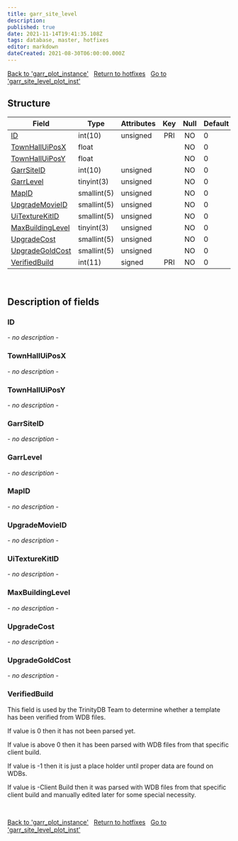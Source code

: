 ```yaml
---
title: garr_site_level
description: 
published: true
date: 2021-11-14T19:41:35.108Z
tags: database, master, hotfixes
editor: markdown
dateCreated: 2021-08-30T06:00:00.000Z
---
```


<a href="https://dev.trinitycore.info/en/database/master/hotfixes/garr_plot_instance" class="mt-5 v-btn v-btn--depressed v-btn--flat v-btn--outlined theme--light v-size--default darkblue--text text--lighten-3"><span class="v-btn__content"><i aria-hidden="true" class="v-icon notranslate v-icon--left mdi mdi-arrow-left theme--light"></i><span>Back to 'garr_plot_instance'</span></span></a>&nbsp;&nbsp;&nbsp;<a href="https://dev.trinitycore.info/en/database/master/hotfixes/home" class="mt-5 v-btn v-btn--depressed v-btn--flat v-btn--outlined theme--light v-size--default darkblue--text text--lighten-3"><span class="v-btn__content"><i aria-hidden="true" class="v-icon notranslate v-icon--left mdi mdi-home-outline theme--light"></i><span>Return to hotfixes</span></span></a>&nbsp;&nbsp;&nbsp;<a href="https://dev.trinitycore.info/en/database/master/hotfixes/garr_site_level_plot_inst" class="mt-5 v-btn v-btn--depressed v-btn--flat v-btn--outlined theme--light v-size--default darkblue--text text--lighten-3"><span class="v-btn__content"><span>Go to 'garr_site_level_plot_inst'</span><i aria-hidden="true" class="v-icon notranslate v-icon--right mdi mdi-arrow-right theme--light"></i></span></a>

## Structure

| Field | Type | Attributes | Key | Null | Default | Extra | Comment |
| --- | --- | --- | :---: | :---: | --- | --- | --- |
| [ID](#id) | int(10) | unsigned | PRI | NO | 0 |  |  |
| [TownHallUiPosX](#townhalluiposx) | float |  |  | NO | 0 |  |  |
| [TownHallUiPosY](#townhalluiposy) | float |  |  | NO | 0 |  |  |
| [GarrSiteID](#garrsiteid) | int(10) | unsigned |  | NO | 0 |  |  |
| [GarrLevel](#garrlevel) | tinyint(3) | unsigned |  | NO | 0 |  |  |
| [MapID](#mapid) | smallint(5) | unsigned |  | NO | 0 |  |  |
| [UpgradeMovieID](#upgrademovieid) | smallint(5) | unsigned |  | NO | 0 |  |  |
| [UiTextureKitID](#uitexturekitid) | smallint(5) | unsigned |  | NO | 0 |  |  |
| [MaxBuildingLevel](#maxbuildinglevel) | tinyint(3) | unsigned |  | NO | 0 |  |  |
| [UpgradeCost](#upgradecost) | smallint(5) | unsigned |  | NO | 0 |  |  |
| [UpgradeGoldCost](#upgradegoldcost) | smallint(5) | unsigned |  | NO | 0 |  |  |
| [VerifiedBuild](#verifiedbuild) | int(11) | signed | PRI | NO | 0 |  |  |
&nbsp;
## Description of fields

### ID
*- no description -*
&nbsp;

### TownHallUiPosX
*- no description -*
&nbsp;

### TownHallUiPosY
*- no description -*
&nbsp;

### GarrSiteID
*- no description -*
&nbsp;

### GarrLevel
*- no description -*
&nbsp;

### MapID
*- no description -*
&nbsp;

### UpgradeMovieID
*- no description -*
&nbsp;

### UiTextureKitID
*- no description -*
&nbsp;

### MaxBuildingLevel
*- no description -*
&nbsp;

### UpgradeCost
*- no description -*
&nbsp;

### UpgradeGoldCost
*- no description -*
&nbsp;

### VerifiedBuild
This field is used by the TrinityDB Team to determine whether a template has been verified from WDB files.

If value is 0 then it has not been parsed yet.

If value is above 0 then it has been parsed with WDB files from that specific client build.

If value is -1 then it is just a place holder until proper data are found on WDBs.

If value is -Client Build then it was parsed with WDB files from that specific client build and manually edited later for some special necessity.

&nbsp;

<a href="https://dev.trinitycore.info/en/database/master/hotfixes/garr_plot_instance" class="mt-5 v-btn v-btn--depressed v-btn--flat v-btn--outlined theme--light v-size--default darkblue--text text--lighten-3"><span class="v-btn__content"><i aria-hidden="true" class="v-icon notranslate v-icon--left mdi mdi-arrow-left theme--light"></i><span>Back to 'garr_plot_instance'</span></span></a>&nbsp;&nbsp;&nbsp;<a href="https://dev.trinitycore.info/en/database/master/hotfixes/home" class="mt-5 v-btn v-btn--depressed v-btn--flat v-btn--outlined theme--light v-size--default darkblue--text text--lighten-3"><span class="v-btn__content"><i aria-hidden="true" class="v-icon notranslate v-icon--left mdi mdi-home-outline theme--light"></i><span>Return to hotfixes</span></span></a>&nbsp;&nbsp;&nbsp;<a href="https://dev.trinitycore.info/en/database/master/hotfixes/garr_site_level_plot_inst" class="mt-5 v-btn v-btn--depressed v-btn--flat v-btn--outlined theme--light v-size--default darkblue--text text--lighten-3"><span class="v-btn__content"><span>Go to 'garr_site_level_plot_inst'</span><i aria-hidden="true" class="v-icon notranslate v-icon--right mdi mdi-arrow-right theme--light"></i></span></a>

